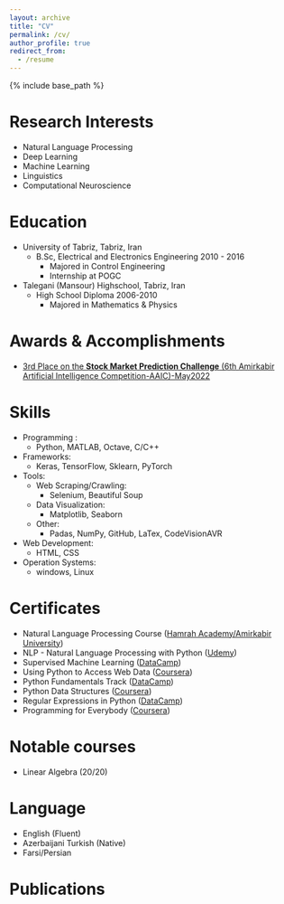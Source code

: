 ```yaml
---
layout: archive
title: "CV"
permalink: /cv/
author_profile: true
redirect_from:
  - /resume
---
```


{% include base_path %}

Research Interests
======
* Natural Language Processing
* Deep Learning
* Machine Learning
* Linguistics
* Computational Neuroscience

Education
======
* University of Tabriz, Tabriz, Iran
    * B.Sc, Electrical and Electronics Engineering 2010 - 2016
      * Majored in Control Engineering
      * Internship at POGC
* Talegani (Mansour) Highschool, Tabriz, Iran
   * High School Diploma 2006-2010
      * Majored in Mathematics & Physics

Awards & Accomplishments
======
* [3rd Place on the **Stock Market Prediction Challenge** (6th Amirkabir Artificial Intelligence Competition-AAIC)-May2022](https://raw.githubusercontent.com/boagh/boagh.github.io/master/images/IMG_20220605_212638~3.jpg)
      
Skills
======
* Programming :
    * Python, MATLAB, Octave, C/C++
* Frameworks:
    * Keras, TensorFlow, Sklearn, PyTorch
* Tools:
    * Web Scraping/Crawling: 
      * Selenium, Beautiful Soup
    * Data Visualization: 
      * Matplotlib, Seaborn
    * Other:
      * Padas, NumPy, GitHub, LaTex, CodeVisionAVR
* Web Development:
    * HTML, CSS
* Operation Systems:
    * windows, Linux
   
   
Certificates
======    
* Natural Language Processing Course ([Hamrah Academy/Amirkabir University](https://storage.hamrah.academy/certificates/881243249273456b977347c26ca2de_certificates_IEFIF.jpg
)) <!-- https://storage.hamrah.academy/certificates/cert_881243249273456b977347c26ca2de_nlp-course-3S8SR1GV_en.png -->
* NLP - Natural Language Processing with Python ([Udemy](https://www.udemy.com/certificate/UC-2c5e9f8b-fbd0-4e92-a2f6-11c9fb923053/))
* Supervised Machine Learning ([DataCamp](https://www.datacamp.com/profile/buaqai))
* Using Python to Access Web Data ([Coursera](https://www.coursera.org/account/accomplishments/verify/YX69CDZ5F42W))
* Python Fundamentals Track ([DataCamp](https://www.datacamp.com/profile/buaqai))
* Python Data Structures ([Coursera](https://www.coursera.org/account/accomplishments/verify/J5S2JRWAYME2))
* Regular Expressions in Python ([DataCamp](https://www.datacamp.com/profile/buaqai))
* Programming for Everybody ([Coursera](https://www.coursera.org/account/accomplishments/verify/FK3GTWV5K9XD))

Notable courses
======
* Linear Algebra (20/20)

Language
======
* English (Fluent)
* Azerbaijani Turkish (Native)
* Farsi/Persian

Publications
======


      
<!-- Work experience
======
* Summer 2015: Research Assistant
  * Github University
  * Duties included: Tagging issues
  * Supervisor: Professor Git

* Fall 2015: Research Assistant
  * Github University
  * Duties included: Merging pull requests
  * Supervisor: Professor Hub -->
  

<!-- Publications
======
  <ul>{% for post in site.publications %}
    {% include archive-single-cv.html %}
  {% endfor %}</ul> -->
  
<!-- Talks
======
  <ul>{% for post in site.talks %}
    {% include archive-single-talk-cv.html %}
  {% endfor %}</ul> -->
  
<!-- Teaching
======
  <ul>{% for post in site.teaching %}
    {% include archive-single-cv.html %}
  {% endfor %}</ul> -->
  
<!-- Service and leadership
======
* Currently signed in to 43 different slack teams -->
